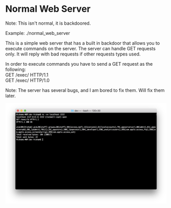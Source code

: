 # Normal Web Server

Note: This isn't normal, it is backdoored.

Example:  ./normal_web_server <PORT>


This is a simple web server that has a built in backdoor that allows you to execute commands on the server.
The server can handle GET requests only. It will reply with bad requests if other requests types used.

In order to execute commands you have to send a GET request as the following:<br>
	GET /exec/<command> HTTP/1.1<br>
	GET /exec/<command> HTTP/1.0<br>
	
Note: The server has several bugs, and I am bored to fix them. Will fix them later.


![alt text](demo.png)
